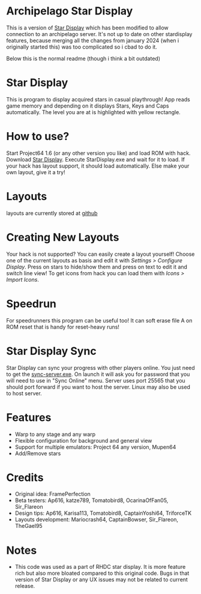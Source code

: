 # Archipelago Star Display
This is a version of [Star Display](https://github.com/aglab2/SM64StarDisplay) which has been modified to allow connection to an archipelago server. It's not up to date on other stardisplay features, because merging all the changes from january 2024 (when i originally started this) was too complicated so i cbad to do it.

Below this is the normal readme (though i think a bit outdated)

# Star Display
This is program to display acquired stars in casual playthrough! App reads game memory and depending on it displays Stars, Keys and 
Caps automatically. The level you are at is highlighted with yellow rectangle. 

# How to use?
Start Project64 1.6 (or any other version you like) and load ROM with hack. Download [Star Display](https://github.com/aglab2/SM64StarDisplay/releases). Execute StarDisplay.exe and wait for it to load. If your hack has layout support, it should load automatically. Else make your own layout, give it a try!

# Layouts
layouts are currently stored at [github](https://github.com/StarDisplayLayouts/layouts)

# Creating New Layouts
Your hack is not supported? You can easily create a layout yourself! Choose one of the current layouts as basis and edit it with _Settings > Configure Display_. Press on stars to hide/show them and press on text to edit it and switch line view! To get icons from hack you can load them with _Icons > Import Icons_.

# Speedrun
For speedrunners this program can be useful too! It can soft erase file A on ROM reset that is handy for reset-heavy runs!

# Star Display Sync
Star Display can sync your progress with other players online. You just need to get the [sync-server.exe](https://github.com/aglab2/SM64StarDisplay/blob/master/sync-server.exe?raw=true). On launch it will ask you for password that you will need to use in "Sync Online" menu. Server uses port 25565 that you should port forward if you want to host the server. Linux may also be used to host server.

# Features
 * Warp to any stage and any warp
 * Flexible configuration for background and general view
 * Support for multiple emulators: Project 64 any version, Mupen64
 * Add/Remove stars

# Credits
 * Original idea: FramePerfection
 * Beta testers: Ap616, katze789, Tomatobird8, OcarinaOfFan05, Sir_Flareon
 * Design tips: Ap616, Karisa113, Tomatobird8, CaptainYoshi64, TriforceTK
 * Layouts development: Mariocrash64, CaptainBowser, Sir_Flareon, TheGael95
 
# Notes
 * This code was used as a part of RHDC star display. It is more feature rich but also more bloated compared to this original code. Bugs in that version of Star Display or any UX issues may not be related to current release.
